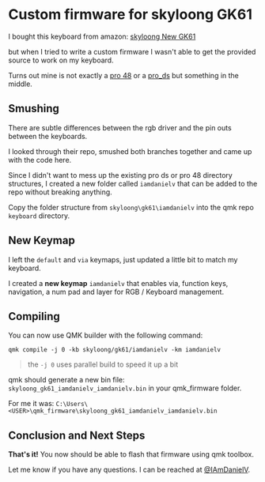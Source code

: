 # Custom firmware for skyloong GK61

I bought this keyboard from amazon:
[skyloong New GK61](https://www.amazon.ca/dp/B0CQD2YL32?ref=ppx_yo2ov_dt_b_product_details&th=1)

but when I tried to write a custom firmware I wasn't able to get the provided source to work on my keyboard.

Turns out mine is not exactly a [pro 48](https://github.com/NaturalZh/qmk_firmware07072023/tree/gk61_pro_48_v202/keyboards/skyloong/gk61/pro_48) or a [pro_ds](http://github.com/NaturalZh/qmk_firmware07072023/tree/gk61_pro_ds/keyboards/skyloong/gk61/pro_ds) but something in the middle.

## Smushing

There are subtle differences between the rgb driver and the pin outs between the keyboards.

I looked through their repo, smushed both branches together and came up with the code here.

Since I didn't want to mess up the existing pro ds or pro 48 directory structures, I created a new folder
called `iamdanielv` that can be added to the repo without breaking anything.

Copy the folder structure from `skyloong\gk61\iamdanielv` into the qmk repo `keyboard` directory.

## New Keymap

I left the `default` and `via` keymaps, just updated a little bit to match my keyboard.

I created a **new keymap** `iamdanielv` that enables via, function keys, navigation, a num pad and layer for RGB / Keyboard management.

## Compiling

You can now use QMK builder with the following command:

```shell
qmk compile -j 0 -kb skyloong/gk61/iamdanielv -km iamdanielv
```

> the `-j 0` uses parallel build to speed it up a bit

qmk should generate a new bin file: `skyloong_gk61_iamdanielv_iamdanielv.bin` in your qmk_firmware folder.

For me it was: `C:\Users\<USER>\qmk_firmware\skyloong_gk61_iamdanielv_iamdanielv.bin`

## Conclusion and Next Steps

**That's it!** You now should be able to flash that firmware using qmk toolbox.

Let me know if you have any questions. I can be reached at [@IAmDanielV](https://twitter.com/IAmDanielV).